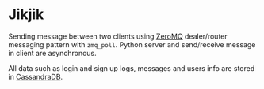 # Jikjik
Sending message between two clients using [ZeroMQ](https://zeromq.org/) dealer/router messaging pattern with ```zmq_poll```. Python server and send/receive message in client are asynchronous.

All data such as login and sign up logs, messages and users info are stored in [CassandraDB](https://cassandra.apache.org/).
